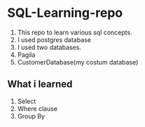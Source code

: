 # SQL-Learning-repo

1. This repo to learn various sql concepts.
2. I used postgres database
3. I used two databases.
4. Pagila
5. CustomerDatabase(my costum database)

## What i learned 
1. Select
2. Where clause
3. Group By

